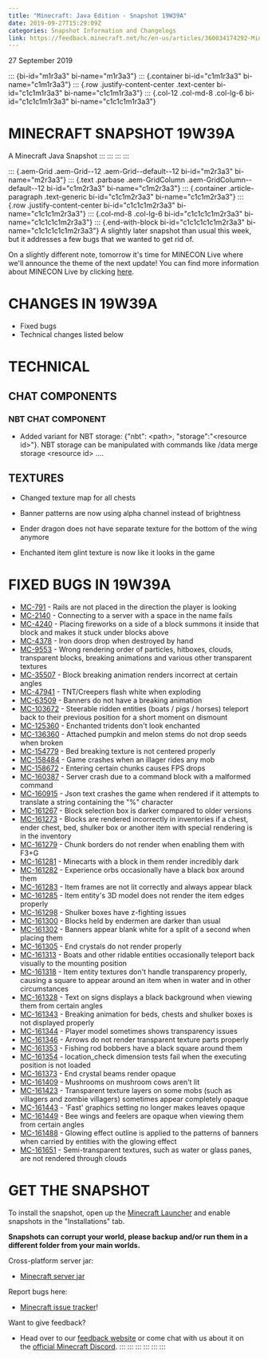 ```yaml
---
title: "Minecraft: Java Edition - Snapshot 19W39A"
date: 2019-09-27T15:29:09Z
categories: Snapshot Information and Changelogs
link: https://feedback.minecraft.net/hc/en-us/articles/360034174292-Minecraft-Java-Edition-Snapshot-19W39A
---
```


27 September 2019

::: {bi-id="m1r3a3" bi-name="m1r3a3"}
::: {.container bi-id="c1m1r3a3" bi-name="c1m1r3a3"}
::: {.row .justify-content-center .text-center bi-id="c1c1m1r3a3" bi-name="c1c1m1r3a3"}
::: {.col-12 .col-md-8 .col-lg-6 bi-id="c1c1c1m1r3a3" bi-name="c1c1c1m1r3a3"}
# MINECRAFT SNAPSHOT 19W39A

A Minecraft Java Snapshot
:::
:::
:::
:::

::: {.aem-Grid .aem-Grid--12 .aem-Grid--default--12 bi-id="m2r3a3" bi-name="m2r3a3"}
::: {.text .parbase .aem-GridColumn .aem-GridColumn--default--12 bi-id="c1m2r3a3" bi-name="c1m2r3a3"}
::: {.container .article-paragraph .text-generic bi-id="c1c1m2r3a3" bi-name="c1c1m2r3a3"}
::: {.row .justify-content-center bi-id="c1c1c1m2r3a3" bi-name="c1c1c1m2r3a3"}
::: {.col-md-8 .col-lg-6 bi-id="c1c1c1c1m2r3a3" bi-name="c1c1c1c1m2r3a3"}
::: {.end-with-block bi-id="c1c1c1c1c1m2r3a3" bi-name="c1c1c1c1c1m2r3a3"}
A slightly later snapshot than usual this week, but it addresses a few bugs that we wanted to get rid of. 

On a slightly different note, tomorrow it\'s time for MINECON Live where we\'ll announce the theme of the next update! You can find more information about MINECON Live by clicking [here](https://www.minecraft.net/minecon). 

# CHANGES IN 19W39A

-   Fixed bugs
-   Technical changes listed below

# TECHNICAL

## CHAT COMPONENTS

### NBT CHAT COMPONENT

-   Added variant for NBT storage: {\"nbt\": \<path\>, \"storage\":\"\<resource id\>\"}. NBT storage can be manipulated with commands like /data merge storage \<resource id\> \....

## TEXTURES

-   Changed texture map for all chests

-   Banner patterns are now using alpha channel instead of brightness

-   Ender dragon does not have separate texture for the bottom of the wing anymore

-   Enchanted item glint texture is now like it looks in the game

# FIXED BUGS IN 19W39A

-   [MC-791](https://bugs.mojang.com/browse/MC-791) - Rails are not placed in the direction the player is looking
-   [MC-2140](https://bugs.mojang.com/browse/MC-2140) - Connecting to a server with a space in the name fails
-   [MC-4240](https://bugs.mojang.com/browse/MC-4240) - Placing fireworks on a side of a block summons it inside that block and makes it stuck under blocks above
-   [MC-4378](https://bugs.mojang.com/browse/MC-4378) - Iron doors drop when destroyed by hand
-   [MC-9553](https://bugs.mojang.com/browse/MC-9553) - Wrong rendering order of particles, hitboxes, clouds, transparent blocks, breaking animations and various other transparent textures
-   [MC-35507](https://bugs.mojang.com/browse/MC-35507) - Block breaking animation renders incorrect at certain angles
-   [MC-47941](https://bugs.mojang.com/browse/MC-47941) - TNT/Creepers flash white when exploding
-   [MC-63509](https://bugs.mojang.com/browse/MC-63509) - Banners do not have a breaking animation
-   [MC-103672](https://bugs.mojang.com/browse/MC-103672) - Steerable ridden entities (boats / pigs / horses) teleport back to their previous position for a short moment on dismount
-   [MC-125360](https://bugs.mojang.com/browse/MC-125360) - Enchanted tridents don't look enchanted
-   [MC-136360](https://bugs.mojang.com/browse/MC-136360) - Attached pumpkin and melon stems do not drop seeds when broken
-   [MC-154779](https://bugs.mojang.com/browse/MC-154779) - Bed breaking texture is not centered properly
-   [MC-158484](https://bugs.mojang.com/browse/MC-158484) - Game crashes when an illager rides any mob
-   [MC-158672](https://bugs.mojang.com/browse/MC-158672) - Entering certain chunks causes FPS drops
-   [MC-160387](https://bugs.mojang.com/browse/MC-160387) - Server crash due to a command block with a malformed command
-   [MC-160915](https://bugs.mojang.com/browse/MC-160915) - Json text crashes the game when rendered if it attempts to translate a string containing the "%" character
-   [MC-161267](https://bugs.mojang.com/browse/MC-161267) - Block selection box is darker compared to older versions
-   [MC-161273](https://bugs.mojang.com/browse/MC-161273) - Blocks are rendered incorrectly in inventories if a chest, ender chest, bed, shulker box or another item with special rendering is in the inventory
-   [MC-161279](https://bugs.mojang.com/browse/MC-161279) - Chunk borders do not render when enabling them with F3+G
-   [MC-161281](https://bugs.mojang.com/browse/MC-161281) - Minecarts with a block in them render incredibly dark
-   [MC-161282](https://bugs.mojang.com/browse/MC-161282) - Experience orbs occasionally have a black box around them
-   [MC-161283](https://bugs.mojang.com/browse/MC-161283) - Item frames are not lit correctly and always appear black
-   [MC-161285](https://bugs.mojang.com/browse/MC-161285) - Item entity's 3D model does not render the item edges properly
-   [MC-161298](https://bugs.mojang.com/browse/MC-161298) - Shulker boxes have z-fighting issues
-   [MC-161300](https://bugs.mojang.com/browse/MC-161300) - Blocks held by endermen are darker than usual
-   [MC-161302](https://bugs.mojang.com/browse/MC-161302) - Banners appear blank white for a split of a second when placing them
-   [MC-161305](https://bugs.mojang.com/browse/MC-161305) - End crystals do not render properly
-   [MC-161313](https://bugs.mojang.com/browse/MC-161313) - Boats and other ridable entities occasionally teleport back visually to the mounting position
-   [MC-161318](https://bugs.mojang.com/browse/MC-161318) - Item entity textures don't handle transparency properly, causing a square to appear around an item when in water and in other circumstances
-   [MC-161328](https://bugs.mojang.com/browse/MC-161328) - Text on signs displays a black background when viewing them from certain angles
-   [MC-161343](https://bugs.mojang.com/browse/MC-161343) - Breaking animation for beds, chests and shulker boxes is not displayed properly
-   [MC-161344](https://bugs.mojang.com/browse/MC-161344) - Player model sometimes shows transparency issues
-   [MC-161346](https://bugs.mojang.com/browse/MC-161346) - Arrows do not render transparent texture parts properly
-   [MC-161353](https://bugs.mojang.com/browse/MC-161353) - Fishing rod bobbers have a black square around them
-   [MC-161354](https://bugs.mojang.com/browse/MC-161354) - location_check dimension tests fail when the executing position is not loaded
-   [MC-161373](https://bugs.mojang.com/browse/MC-161373) - End crystal beams render opaque
-   [MC-161409](https://bugs.mojang.com/browse/MC-161409) - Mushrooms on mushroom cows aren't lit
-   [MC-161423](https://bugs.mojang.com/browse/MC-161423) - Transparent texture layers on some mobs (such as villagers and zombie villagers) sometimes appear completely opaque
-   [MC-161443](https://bugs.mojang.com/browse/MC-161443) - 'Fast' graphics setting no longer makes leaves opaque
-   [MC-161449](https://bugs.mojang.com/browse/MC-161449) - Bee wings and feelers are opaque when viewing them from certain angles
-   [MC-161488](https://bugs.mojang.com/browse/MC-161488) - Glowing effect outline is applied to the patterns of banners when carried by entities with the glowing effect
-   [MC-161651](https://bugs.mojang.com/browse/MC-161651) - Semi-transparent textures, such as water or glass panes, are not rendered through clouds

# GET THE SNAPSHOT

To install the snapshot, open up the [Minecraft Launcher](https://www.minecraft.net/download.html) and enable snapshots in the \"Installations\" tab.

**Snapshots can corrupt your world, please backup and/or run them in a different folder from your main worlds.**

Cross-platform server jar:

-   [Minecraft server jar](https://launcher.mojang.com/v1/objects/c03cf9537bd7a34640d7e173551b7005799d5675/server.jar)

Report bugs here:

-   [Minecraft issue tracker](https://bugs.mojang.com/browse/MC)!

Want to give feedback?

-   Head over to our [feedback website](http://aka.ms/snapshotfeedback) or come chat with us about it on the [official Minecraft Discord](https://discordapp.com/invite/minecraft).
:::
:::
:::
:::
:::
:::
